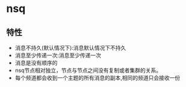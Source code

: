 # nsq


## 特性

- 消息不持久(默认情况下):消息默认情况下不持久
- 消息至少传递一次:消息至少传递一次
- 消息是没有顺序的
- nsq节点相对独立，节点与节点之间没有复制或者集群的关系。
- 每个频道都会收到一个主题的所有消息的副本,相同的频道只会接收一份